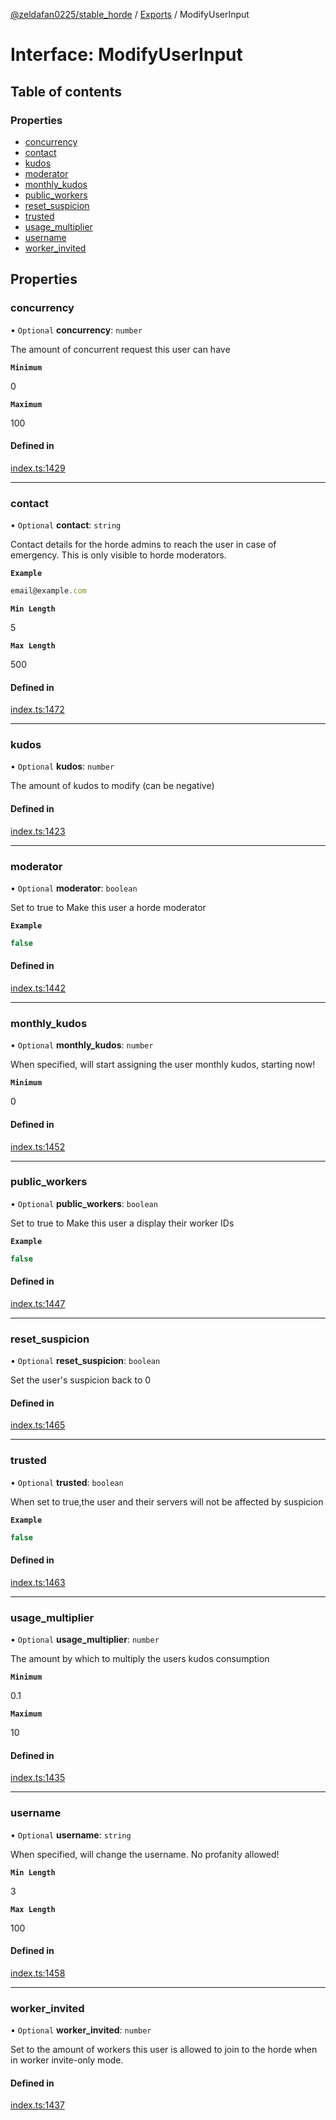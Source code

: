 [@zeldafan0225/stable_horde](../README.md) / [Exports](../modules.md) / ModifyUserInput

# Interface: ModifyUserInput

## Table of contents

### Properties

- [concurrency](ModifyUserInput.md#concurrency)
- [contact](ModifyUserInput.md#contact)
- [kudos](ModifyUserInput.md#kudos)
- [moderator](ModifyUserInput.md#moderator)
- [monthly\_kudos](ModifyUserInput.md#monthly_kudos)
- [public\_workers](ModifyUserInput.md#public_workers)
- [reset\_suspicion](ModifyUserInput.md#reset_suspicion)
- [trusted](ModifyUserInput.md#trusted)
- [usage\_multiplier](ModifyUserInput.md#usage_multiplier)
- [username](ModifyUserInput.md#username)
- [worker\_invited](ModifyUserInput.md#worker_invited)

## Properties

### concurrency

• `Optional` **concurrency**: `number`

The amount of concurrent request this user can have

**`Minimum`**

0

**`Maximum`**

100

#### Defined in

[index.ts:1429](https://github.com/ZeldaFan0225/stable_horde/blob/e31e830/index.ts#L1429)

___

### contact

• `Optional` **contact**: `string`

Contact details for the horde admins to reach the user in case of emergency. This is only visible to horde moderators.

**`Example`**

```ts
email@example.com
```

**`Min Length`**

5

**`Max Length`**

500

#### Defined in

[index.ts:1472](https://github.com/ZeldaFan0225/stable_horde/blob/e31e830/index.ts#L1472)

___

### kudos

• `Optional` **kudos**: `number`

The amount of kudos to modify (can be negative)

#### Defined in

[index.ts:1423](https://github.com/ZeldaFan0225/stable_horde/blob/e31e830/index.ts#L1423)

___

### moderator

• `Optional` **moderator**: `boolean`

Set to true to Make this user a horde moderator

**`Example`**

```ts
false
```

#### Defined in

[index.ts:1442](https://github.com/ZeldaFan0225/stable_horde/blob/e31e830/index.ts#L1442)

___

### monthly\_kudos

• `Optional` **monthly\_kudos**: `number`

When specified, will start assigning the user monthly kudos, starting now!

**`Minimum`**

0

#### Defined in

[index.ts:1452](https://github.com/ZeldaFan0225/stable_horde/blob/e31e830/index.ts#L1452)

___

### public\_workers

• `Optional` **public\_workers**: `boolean`

Set to true to Make this user a display their worker IDs

**`Example`**

```ts
false
```

#### Defined in

[index.ts:1447](https://github.com/ZeldaFan0225/stable_horde/blob/e31e830/index.ts#L1447)

___

### reset\_suspicion

• `Optional` **reset\_suspicion**: `boolean`

Set the user's suspicion back to 0

#### Defined in

[index.ts:1465](https://github.com/ZeldaFan0225/stable_horde/blob/e31e830/index.ts#L1465)

___

### trusted

• `Optional` **trusted**: `boolean`

When set to true,the user and their servers will not be affected by suspicion

**`Example`**

```ts
false
```

#### Defined in

[index.ts:1463](https://github.com/ZeldaFan0225/stable_horde/blob/e31e830/index.ts#L1463)

___

### usage\_multiplier

• `Optional` **usage\_multiplier**: `number`

The amount by which to multiply the users kudos consumption

**`Minimum`**

0.1

**`Maximum`**

10

#### Defined in

[index.ts:1435](https://github.com/ZeldaFan0225/stable_horde/blob/e31e830/index.ts#L1435)

___

### username

• `Optional` **username**: `string`

When specified, will change the username. No profanity allowed!

**`Min Length`**

3

**`Max Length`**

100

#### Defined in

[index.ts:1458](https://github.com/ZeldaFan0225/stable_horde/blob/e31e830/index.ts#L1458)

___

### worker\_invited

• `Optional` **worker\_invited**: `number`

Set to the amount of workers this user is allowed to join to the horde when in worker invite-only mode.

#### Defined in

[index.ts:1437](https://github.com/ZeldaFan0225/stable_horde/blob/e31e830/index.ts#L1437)
